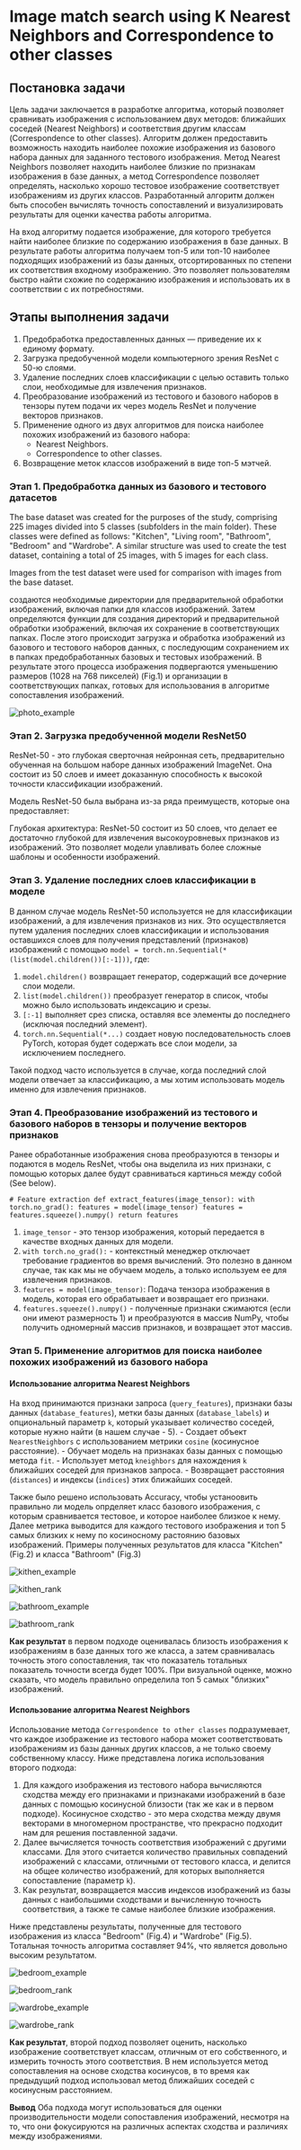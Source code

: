 # Image match search using K Nearest Neighbors and Correspondence to other classes

## Постановка задачи

Цель задачи заключается в разработке алгоритма, который позволяет сравнивать изображения с использованием двух методов: ближайших соседей (Nearest Neighbors) и соответствия другим классам (Correspondence to other classes). Алгоритм должен предоставить возможность находить наиболее похожие изображения из базового набора данных для заданного тестового изображения. Метод Nearest Neighbors позволяет находить наиболее близкие по признакам изображения в базе данных, а метод Correspondence позволяет определять, насколько хорошо тестовое изображение соответствует изображениям из других классов. Разработанный алгоритм должен быть способен вычислять точность сопоставлений и визуализировать результаты для оценки качества работы алгоритма.

На вход алгоритму подается изображение, для которого требуется найти наиболее близкие по содержанию изображения в базе данных.  В результате работы алгоритма получаем топ-5 или топ-10 наиболее подходящих изображений из базы данных, отсортированных по степени их соответствия входному изображению. Это позволяет пользователям быстро найти схожие по содержанию изображения и использовать их в соответствии с их потребностями.

## Этапы выполнения задачи

1. Предобработка предоставленных данных — приведение их к единому формату.
2. Загрузка предобученной модели компьютерного зрения ResNet с 50-ю слоями.
3. Удаление последних слоев классификации с целью оставить только слои, необходимые для извлечения признаков.
4. Преобразование изображений из тестового и базового наборов в тензоры путем подачи их через модель ResNet и получение векторов признаков.
5. Применение одного из двух алгоритмов для поиска наиболее похожих изображений из базового набора:
    - Nearest Neighbors.
    - Correspondence to other classes.
6. Возвращение меток классов изображений в виде топ-5 мэтчей.

### Этап 1. Предобработка данных из базового и тестового датасетов

The base dataset was created for the purposes of the study, comprising 225 images divided into 5 classes (subfolders in the main folder). These classes were defined as follows: "Kitchen", "Living room", "Bathroom", "Bedroom" and "Wardrobe". A similar structure was used to create the test dataset, containing a total of 25 images, with 5 images for each class.

Images from the test dataset were used for comparison with images from the base dataset.

создаются необходимые директории для предварительной обработки изображений, включая папки для классов изображений. Затем определяются функции для создания директорий и предварительной обработки изображений, включая их сохранение в соответствующих папках. После этого происходит загрузка и обработка изображений из базового и тестового наборов данных, с последующим сохранением их в папках предобработанных базовых и тестовых изображений. В результате этого процесса изображения подвергаются уменьшению размеров (1028 на 768 пикселей) (Fig.1) и организации в соответствующих папках, готовых для использования в алгоритме сопоставления изображений.

![photo_example](https://github.com/totminaekaterina/Image-match-search/blob/main/imgs/photo_example.png)

### Этап 2. Загрузка предобученной модели ResNet50

ResNet-50 - это глубокая сверточная нейронная сеть, предварительно обученная на большом наборе данных изображений ImageNet. Она состоит из 50 слоев и имеет доказанную способность к высокой точности классификации изображений.

Модель ResNet-50 была выбрана из-за ряда преимуществ, которые она предоставляет:

Глубокая архитектура: ResNet-50 состоит из 50 слоев, что делает ее достаточно глубокой для извлечения высокоуровневых признаков из изображений. Это позволяет модели улавливать более сложные шаблоны и особенности изображений.

### Этап 3. Удаление последних слоев классификации в моделе

В данном случае модель ResNet-50 используется не для классификации изображений, а для извлечения признаков из них. Это осуществляется путем удаления последних слоев классификации и использования оставшихся слоев для получения представлений (признаков) изображений с помощью `model = torch.nn.Sequential(*(list(model.children())[:-1]))`, где:

1. `model.children()` возвращает генератор, содержащий все дочерние слои модели.
2. `list(model.children())` преобразует генератор в список, чтобы можно было использовать индексацию и срезы.
3. `[:-1]` выполняет срез списка, оставляя все элементы до последнего (исключая последний элемент).
4. `torch.nn.Sequential(*...)` создает новую последовательность слоев PyTorch, которая будет содержать все слои модели, за исключением последнего.

Такой подход часто используется в случае, когда последний слой модели отвечает за классификацию, а мы хотим использовать модель именно для извлечения признаков.


### Этап 4. Преобразование изображений из тестового и базового наборов в тензоры и получение векторов признаков

Ранее обработанные изображения снова преобразуются в тензоры и подаются в модель ResNet, чтобы она выделила из них признаки, с помощью которых далее будут сравниваться картинься между собой (See below).

`# Feature extraction
def extract_features(image_tensor):
    with torch.no_grad():
        features = model(image_tensor)
    features = features.squeeze().numpy()
    return features`

1. `image_tensor` - это тензор изображения, который передается в качестве входных данных для модели.
2. `with torch.no_grad():` - контекстный менеджер отключает требование градиентов во время вычислений. Это полезно в данном случае, так как мы не обучаем модель, а только используем ее для извлечения признаков.
3. `features = model(image_tensor)`: Подача тензора изображения в модель, которая его обрабатывает и возвращает его признаки.
4. `features.squeeze().numpy()` - полученные признаки сжимаются (если они имеют размерность 1) и преобразуются в массив NumPy, чтобы получить одномерный массив признаков, и возвращает этот массив.

### Этап 5. Применение алгоритмов для поиска наиболее похожих изображений из базового набора

#### Использование алгоритма Nearest Neighbors

На вход принимаются признаки запроса (`query_features`), признаки базы данных (`database_features`), метки базы данных (`database_labels`) и опциональный параметр `k`, который указывает количество соседей, которые нужно найти (в нашем случае - 5).
    - Создает объект `NearestNeighbors` с использованием метрики `cosine` (косинусное расстояние).
    - Обучает модель на признаках базы данных с помощью метода `fit`.
    - Использует метод `kneighbors` для нахождения `k` ближайших соседей для признаков запроса.
    - Возвращает расстояния (`distances`) и индексы (`indices`) этих ближайших соседей.

Также было решено использовать Accuracy, чтобы устаноовить правильно ли модель опрделяет класс базового изображения, с которым сравнивается тестовое, и которое наиболее близкое к нему. Далее метрика выводится для каждого тестового изображения и топ 5 самых близких к нему по косиносному растоянию базовых изображений. Примеры полученных результатов для класса "Kitchen" (Fig.2) и класса "Bathroom" (Fig.3)

![kithen_example](https://github.com/totminaekaterina/Image-match-search/blob/main/imgs/kitchen_example.png)

![kithen_rank](https://github.com/totminaekaterina/Image-match-search/blob/main/imgs/kitchen_example.png)

![bathroom_example](https://github.com/totminaekaterina/Image-match-search/blob/main/imgs/bathroom_example.png)

![bathroom_rank](https://github.com/totminaekaterina/Image-match-search/blob/main/imgs/bathroom_rank.png)

**Как результат** в первом подходе оценивалась близость изображения к изображениям в базе данных того же класса, а затем сравнивалась точность этого сопоставления, так что показатель тотальных показатель точности всегда будет 100%. При визуальной оценке, можно сказать, что модель правильно определила топ 5 самых "близких" изображений.


#### Использование алгоритма Nearest Neighbors

Использование метода `Correspondence to other classes` подразумевает, что каждое изображение из тестового набора может соответствовать изображениям из базы данных других классов, а не только своему собственному классу. Ниже представлена логика использования второго подхода:

1. Для каждого изображения из тестового набора вычисляются сходства между его признаками и признаками изображений в базе данных с помощью косинусной близости (так же как и 
 в первом подходе). Косинусное сходство - это мера сходства между двумя векторами в многомерном пространстве, что прекрасно подходит нам для решения поставленной задачи.
2. Далее вычисляется точность соответствия изображений с другими классами. Для этого считается количество правильных совпадений изображений с классами, отличными от тестового класса, и делится на общее количество изображений, для которых выполняется сопоставление (параметр `k`). 
3. Как результат, возвращается массив индексов изображений из базы данных с наибольшими сходствами и вычисленную точность соответствия, а также те самые наиболее близкие изображения.

Ниже представлены результаты, полученные для тестового изображения из класса "Bedroom" (Fig.4) и "Wardrobe" (Fig.5). Тотальная точность алгоритма составляет 94%, что является довольно высоким результатом.

![bedroom_example](https://github.com/totminaekaterina/Image-match-search/blob/main/imgs/bedroom_example.png)

![bedroom_rank](https://github.com/totminaekaterina/Image-match-search/blob/main/imgs/bedroom_rank.png)

![wardrobe_example](https://github.com/totminaekaterina/Image-match-search/blob/main/imgs/wardrobe_example.png)

![wardrobe_rank](https://github.com/totminaekaterina/Image-match-search/blob/main/imgs/wardrobe_rank.png)

**Как результат**, второй подход позволяет оценить, насколько изображение соответствует классам, отличным от его собственного, и измерить точность этого соответствия. В нем используется метод сопоставления на основе сходства косинусов, в то время как предыдущий подход использовал метод ближайших соседей с косинусным расстоянием.


**Вывод**
Оба подхода могут использоваться для оценки производительности модели сопоставления изображений, несмотря на то, что они фокусируются на различных аспектах сходства и различиях между изображениями.


